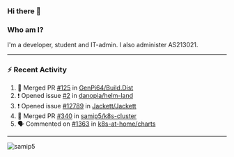 ### Hi there 👋

### Who am I?
I'm a developer, student and IT-admin. I also administer AS213021.

---
### :zap: Recent Activity
<!--START_SECTION:activity-->
1. 🎉 Merged PR [#125](https://github.com/GenPi64/Build.Dist/pull/125) in [GenPi64/Build.Dist](https://github.com/GenPi64/Build.Dist)
2. ❗️ Opened issue [#2](https://github.com/danopia/helm-land/issues/2) in [danopia/helm-land](https://github.com/danopia/helm-land)
3. ❗️ Opened issue [#12789](https://github.com/Jackett/Jackett/issues/12789) in [Jackett/Jackett](https://github.com/Jackett/Jackett)
4. 🎉 Merged PR [#340](https://github.com/samip5/k8s-cluster/pull/340) in [samip5/k8s-cluster](https://github.com/samip5/k8s-cluster)
5. 🗣 Commented on [#1363](https://github.com/k8s-at-home/charts/issues/1363) in [k8s-at-home/charts](https://github.com/k8s-at-home/charts)
<!--END_SECTION:activity-->
---

<img align="center" src="https://github-readme-stats.vercel.app/api?username=samip5&show_icons=true" alt="samip5" />

